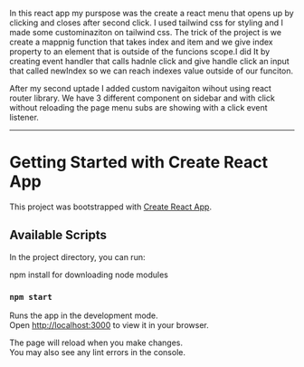 In this react app my purspose was the create a react menu that opens up by clicking
and closes after second click.
I used tailwind css for styling and I made some custominaziton on tailwind css.
The trick of the project is we create a mappnig function that takes index and item and we give
index property to an element that is outside of the funcions scope.I did It by creating event handler that
calls hadnle click and give handle click an input that called newIndex so we can reach indexes value outside of our funciton.

After my second uptade I added custom navigaiton wihout using react router library.
We have 3 different component on sidebar and with click without reloading the page menu subs are showing with a click event listener.


---------------------------------------------------------------------------------------------------
# Getting Started with Create React App

This project was bootstrapped with [Create React App](https://github.com/facebook/create-react-app).

## Available Scripts

In the project directory, you can run:

npm install
for downloading node modules

### `npm start`

Runs the app in the development mode.\
Open [http://localhost:3000](http://localhost:3000) to view it in your browser.

The page will reload when you make changes.\
You may also see any lint errors in the console.
 